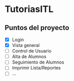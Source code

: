 # TutoriasITL


## Puntos del proyecto

- [x] Login
- [x] Vista general
- [ ] Control de Usuario
- [ ] Alta de Alumnos
- [ ] Seguimiento de Alumnos
- [ ] Imprimir Lista/Reportes
- [ ] ...